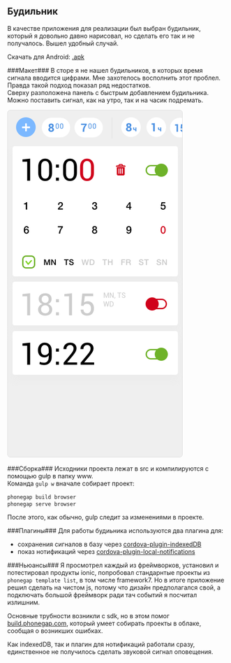## Будильник ##

В качестве приложения для реализации был выбран будильник, который я довольно давно нарисовал, но сделать его так и не получалось. Вышел удобный случай. 

Скачать для Android: [.apk](https://github.com/gcor/shri/raw/alarm/alarm.apk)

###Макет###
В сторе  я не нашел будильников, в которых время сигнала вводится цифрами. Мне захотелось восполнить этот проблел. Правда такой подход показал ряд недостатков.  
Сверху разположена панель с быстрым добавлением будильника. Можно поставить сигнал, как на утро, так и на часик подремать.

![Alarm](./src/media/alarm.png)

###Сборка###
Исходники проекта лежат в src и компилируются с помощью gulp в папку www.  
Команда `gulp w` вначале собирает проект:
```
phonegap build browser
phonegap serve browser
```
После этого, как обычно, gulp следит за изменениями в проекте. 

###Плагины###
Для работы будиьника используются два плагина для:
* сохранения сигналов в базу через [cordova-plugin-indexedDB](https://github.com/Microsoft/cordova-plugin-indexedDB)
* показ нотификаций через [cordova-plugin-local-notifications](https://github.com/katzer/cordova-plugin-local-notifications)
 
###Ньюансы###
Я просмотрел каждый из фреймворков, установил и потестировал продукты ionic, попробовал стандарнтые проекты из `phonegap template list`, в том числе framework7. Но в итоге приложение решил сделать на чистом js, потому что дизайн предполагался свой, а подключать большой фреймворк ради тач событий я посчитал излишним.

Основные трубности возникли с sdk, но в этом помог [build.phonegap.com](build.phonegap.com), который умеет собирать проекты в облаке, сообщая о возникших ошибках.

Как indexedDB, так и плагин для нотификаций работали сразу, единственное не получилось сделать звуковой сигнал оповещения.
